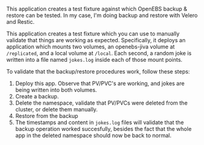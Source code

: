 This application creates a test fixture against which OpenEBS backup & restore
can be tested. In my case, I'm doing backup and restore with Velero and Restic.

This application creates a test fixture which you can use to manually validate
that things are working as expected. Specifically, it deploys an application
which mounts two volumes, an openebs-jiva volume at `/replicated`, and a
local volume at `/local`. Each second, a random joke is written into a file
named `jokes.log` inside each of those mount points.

To validate that the backup/restore procedures work, follow these steps:

1. Deploy this app. Observe that PV/PVC's are working, and jokes are being
   written into both volumes.
2. Create a backup.
3. Delete the namespace, validate that PV/PVCs were deleted from the cluster,
   or delete them manually.
4. Restore from the backup
5. The timestamps and content in `jokes.log` files will validate that the
   backup operation worked succesfully, besides the fact that the whole app in
   the deleted namespace should now be back to normal.
